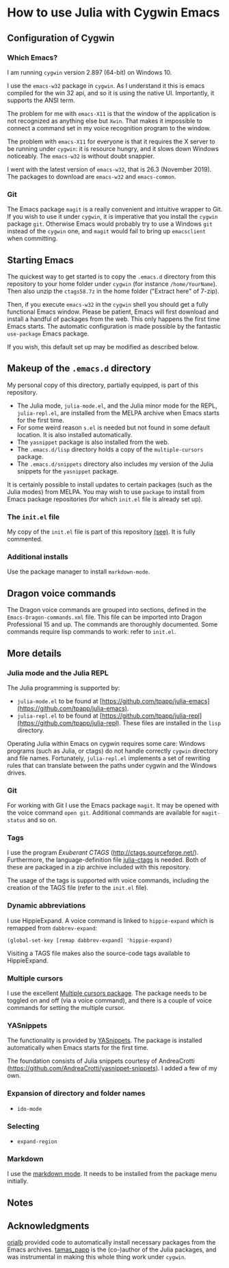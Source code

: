 # How to use Julia with Cygwin Emacs

## Configuration of Cygwin

### Which  Emacs?

I am running `cygwin` version 2.897 (64-bit) on Windows 10.

I use the `emacs-w32` package in `cygwin`. As I understand it this is emacs
compiled for the win 32 api, and so it is using the native UI.
Importantly, it supports the ANSI term.

The problem for me with `emacs-X11` is that the window of the
application is not recognized as anything else but `Xwin`. That makes
it impossible to connect a command set in my voice recognition program
to the window.

The problem with `emacs-X11` for everyone is that it requires the X
server to be running under `cygwin`: it is resource hungry, and it
slows down Windows noticeably. The `emacs-w32` is without doubt
snappier.

I went with the latest version of `emacs-w32`, that is 26.3 (November 2019). The
packages to download are `emacs-w32` and `emacs-common`.

### Git

The Emacs package `magit` is a really convenient and intuitive wrapper
to Git.  If you wish to use it under `cygwin`, it is imperative that
you install the `cygwin` package `git`. Otherwise Emacs would probably
try to use a Windows `git` instead of the `cygwin` one, and `magit`
would fail to bring up `emacsclient` when committing.

## Starting Emacs

The quickest way to get started is to copy the `.emacs.d` directory
from this repository to your home folder under `cygwin` (for instance
`/home/YourName`).  Then also unzip the `ctags58.7z` in the home
folder ("Extract here" of 7-zip).

Then, if you execute `emacs-w32` in the `cygwin` shell you should get
a fully functional Emacs window. Please be patient, Emacs will first
download and install a handful of packages from the web. This only
happens the first time Emacs starts. The automatic configuration is
made possible by the fantastic `use-package` Emacs package.

If you wish, this default set up may be modified as described below.

## Makeup of the `.emacs.d` directory

My personal copy of this directory, partially equipped, is part of
this repository.


- The Julia mode, `julia-mode.el`, and the Julia minor mode for the
  REPL, `julia-repl.el`, are installed from the MELPA archive when
  Emacs starts for the first time.
- For some weird reason `s.el` is needed but not found in some default
  location. It is also installed automatically.
- The `yasnippet` package is also installed from the web.
- The `.emacs.d/lisp` directory holds a copy of the `multiple-cursors` package.
- The `.emacs.d/snippets` directory also includes my version of the
  Julia snippets for the `yasnippet` package.

It is certainly possible to install updates to certain packages (such
as the Julia modes) from MELPA.  You may wish to use `package` to
install from Emacs package repositories (for which `init.el` file is
already set up).

### The `init.el` file

My copy of the `init.el` file is part of this repository
[(see)](https://github.com/PetrKryslUCSD/HowToUseJuliaWithCygwinEmacs/tree/master/.emacs.d).
It is fully commented.

### Additional installs

Use the package manager to install `markdown-mode`.

## Dragon voice commands

The Dragon voice commands are grouped into sections, defined in the
`Emacs-Dragon-commands.xml` file. This file can be imported into
Dragon Professional 15 and up.  The commands are thoroughly
documented. Some commands require lisp commands to work: refer to
`init.el`.

## More details

### Julia mode and the Julia REPL

The Julia  programming is supported by:
- `julia-mode.el` to be found at [https://github.com/tpapp/julia-emacs](https://github.com/tpapp/julia-emacs).
- `julia-repl.el` to be found at [https://github.com/tpapp/julia-repl](https://github.com/tpapp/julia-repl).
These files are installed in the `lisp` directory.

Operating Julia within Emacs on cygwin requires some care: Windows
programs (such as Julia, or ctags) do not handle correctly `cygwin`
directory and file names. Fortunately, `julia-repl.el` implements a
set of rewriting rules that can translate between the paths under
cygwin and the Windows drives.



### Git

For working with Git I use the Emacs package `magit`.  It may be
opened with the voice command `open git`. Additional commands are
available for `magit-status` and so on.


### Tags

I use the program *Exuberant CTAGS*
(http://ctags.sourceforge.net/). Furthermore, the language-definition
file [julia-ctags](https://github.com/JuliaEditorSupport/julia-ctags )
is needed. Both of these are packaged in a zip archive included with
this repository.

The usage of the tags is supported with voice commands, including the
creation of the TAGS file (refer to the `init.el` file).

### Dynamic abbreviations

I use HippieExpand. A voice command is linked to `hippie-expand` which
is remapped from `dabbrev-expand`:
```
(global-set-key [remap dabbrev-expand] 'hippie-expand)
```
Visiting a TAGS file makes also the source-code tags available to HippieExpand.

### Multiple cursors

I use the excellent [Multiple cursors
package](http://pragmaticemacs.com/emacs/multiple-cursors/).  The
package needs to be toggled on and off (via a voice command), and
there is a couple of voice commands for setting the multiple cursor.

### YASnippets

The functionality is provided by [YASnippets](https://github.com/joaotavora/yasnippet).
The package is installed automatically when Emacs starts for the first time.


The foundation consists of Julia snippets courtesy of AndreaCrotti
(https://github.com/AndreaCrotti/yasnippet-snippets).  I added a few
of my own.

### Expansion of directory and folder names

- `ido-mode`

### Selecting

- `expand-region`

### Markdown

I use the [markdown mode](http://jblevins.org/projects/markdown-mode/).
It needs to be installed from the  package menu initially.

## Notes


## Acknowledgments

[orialb](https://discourse.julialang.org/u/orialb) provided code to
automatically install necessary packages from the Emacs
archives. [tamas_papp](https://discourse.julialang.org/u/tamas_papp)
is the (co-)author of the Julia packages, and was instrumental in
making this whole thing work under `cygwin`.


